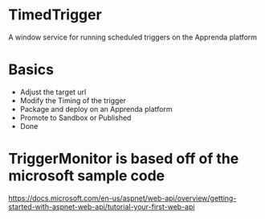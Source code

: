 # TimedTrigger
A window service for running scheduled triggers on the Apprenda platform

# Basics
* Adjust the target url 
* Modify the Timing of the trigger
* Package and deploy on an Apprenda platform
* Promote to Sandbox or Published
* Done

# TriggerMonitor is based off of the microsoft sample code
https://docs.microsoft.com/en-us/aspnet/web-api/overview/getting-started-with-aspnet-web-api/tutorial-your-first-web-api
